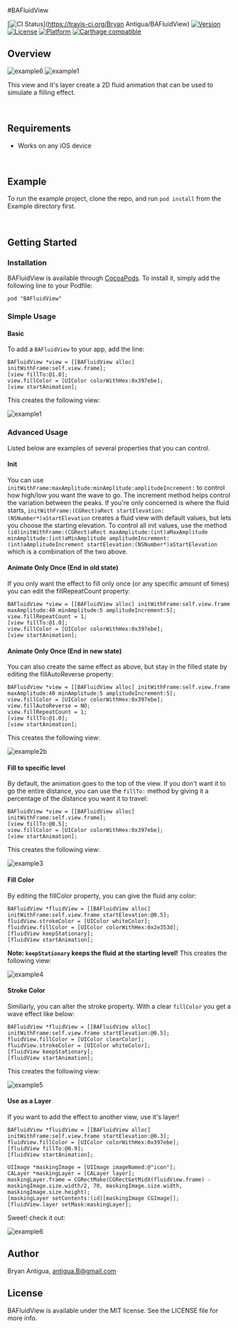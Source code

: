 #BAFluidView

[![CI Status](http://img.shields.io/travis/antiguab/BAFluidView.svg?style=flat)](https://travis-ci.org/Bryan Antigua/BAFluidView)
[![Version](https://img.shields.io/cocoapods/v/BAFluidView.svg?style=flat)](http://cocoadocs.org/docsets/BAFluidView)
[![License](https://img.shields.io/cocoapods/l/BAFluidView.svg?style=flat)](http://cocoadocs.org/docsets/BAFluidView)
[![Platform](https://img.shields.io/cocoapods/p/BAFluidView.svg?style=flat)](http://cocoadocs.org/docsets/BAFluidView)
[![Carthage compatible](https://img.shields.io/badge/Carthage-compatible-4BC51D.svg?style=flat)](https://github.com/Carthage/Carthage)

## Overview
![example6](https://github.com/antiguab/BAFluidView/blob/master/readmeAssets/example6.gif)
![example1](https://github.com/antiguab/BAFluidView/blob/master/readmeAssets/example1.gif)

This view and it's layer create a 2D fluid animation that can be used to simulate a filling effect.

<br/>

## Requirements
* Works on any iOS device

<br/>

## Example

To run the example project, clone the repo, and run `pod install` from the Example directory first.

<br/>

## Getting Started
### Installation

BAFluidView is available through [CocoaPods](http://cocoapods.org). To install
it, simply add the following line to your Podfile:

```
pod "BAFluidView"
```

### Simple Usage


#### Basic
To add a `BAFluidView` to your app, add the line:

```objc
BAFluidView *view = [[BAFluidView alloc] initWithFrame:self.view.frame];
[view fillTo:@1.0];
view.fillColor = [UIColor colorWithHex:0x397ebe];
[view startAnimation];
```

This creates the following view:

![example1](https://github.com/antiguab/BAFluidView/blob/master/readmeAssets/example1.gif)


### Advanced Usage
Listed below are examples of several properties that you can control. 

#### Init
You can use `initWithFrame:maxAmplitude:minAmplitude:amplitudeIncrement:` to control how high/low you want the wave to go. The increment method helps control the variation between the peaks. If you're only concerned is where the fluid starts, `initWithFrame:(CGRect)aRect startElevation:(NSNumber*)aStartElevation` creates a fluid view with default values, but lets you choose the starting elevation. To control all init values, use the method `(id)initWithFrame:(CGRect)aRect maxAmplitude:(int)aMaxAmplitude minAmplitude:(int)aMinAmplitude amplitudeIncrement:(int)aAmplitudeIncrement startElevation:(NSNumber*)aStartElevation` which is a combination of the two above.


#### Animate Only Once (End in old state)
If you only want the effect to fill only once (or any specific amount of times) you can edit the fillRepeatCount property:

```objc
BAFluidView *view = [[BAFluidView alloc] initWithFrame:self.view.frame maxAmplitude:40 minAmplitude:5 amplitudeIncrement:5];
view.fillRepeatCount = 1;
[view fillTo:@1.0];
view.fillColor = [UIColor colorWithHex:0x397ebe];
[view startAnimation];
```
#### Animate Only Once (End in new state)
You can also create the same effect as above, but stay in the filled state by editing the fillAutoReverse property:

```objc
BAFluidView *view = [[BAFluidView alloc] initWithFrame:self.view.frame maxAmplitude:40 minAmplitude:5 amplitudeIncrement:5];
view.fillColor = [UIColor colorWithHex:0x397ebe];
view.fillAutoReverse = NO;
view.fillRepeatCount = 1;
[view fillTo:@1.0];
[view startAnimation];
```

This creates the following view:

![example2b](https://github.com/antiguab/BAFluidView/blob/master/readmeAssets/example2b.gif)

#### Fill to specific level

By default, the animation goes to the top of the view. If you don't want it to go the entire distance, you can use the `fillTo:` method by giving it a percentage of the distance you want it to travel:

```objc
BAFluidView *view = [[BAFluidView alloc] initWithFrame:self.view.frame];
[view fillTo:@0.5];
view.fillColor = [UIColor colorWithHex:0x397ebe];
[view startAnimation];
```
This creates the following view:

![example3](https://github.com/antiguab/BAFluidView/blob/master/readmeAssets/example3.gif)

#### Fill Color

By editing the fillColor property, you can give the fluid any color:

```objc
BAFluidView *fluidView = [[BAFluidView alloc] initWithFrame:self.view.frame startElevation:@0.5];
fluidView.strokeColor = [UIColor whiteColor];
fluidView.fillColor = [UIColor colorWithHex:0x2e353d];
[fluidView keepStationary];
[fluidView startAnimation];
```
**Note: `keepStationary` keeps the fluid at the starting level!**
This creates the following view:

![example4](https://github.com/antiguab/BAFluidView/blob/master/readmeAssets/example4.gif)

#### Stroke Color

Similiarly, you can alter the stroke property. With a clear `fillColor` you get a wave effect like below:

```objc
BAFluidView *fluidView = [[BAFluidView alloc] initWithFrame:self.view.frame startElevation:@0.5];
fluidView.fillColor = [UIColor clearColor];
fluidView.strokeColor = [UIColor whiteColor];
[fluidView keepStationary];
[fluidView startAnimation];
```

This creates the following view:

![example5](https://github.com/antiguab/BAFluidView/blob/master/readmeAssets/example5.gif)

#### Use as a Layer 

If you want to add the effect to another view, use it's layer!

```objc
BAFluidView *fluidView = [[BAFluidView alloc] initWithFrame:self.view.frame startElevation:@0.3];
fluidView.fillColor = [UIColor colorWithHex:0x397ebe];
[fluidView fillTo:@0.9];
[fluidView startAnimation];

UIImage *maskingImage = [UIImage imageNamed:@"icon"];
CALayer *maskingLayer = [CALayer layer];
maskingLayer.frame = CGRectMake(CGRectGetMidX(fluidView.frame) - maskingImage.size.width/2, 70, maskingImage.size.width, maskingImage.size.height);
[maskingLayer setContents:(id)[maskingImage CGImage]];
[fluidView.layer setMask:maskingLayer];
```

Sweet! check it out:

![example6](https://github.com/antiguab/BAFluidView/blob/master/readmeAssets/example6.gif)



## Author

Bryan Antigua, antigua.B@gmail.com


## License

BAFluidView is available under the MIT license. See the LICENSE file for more info.



